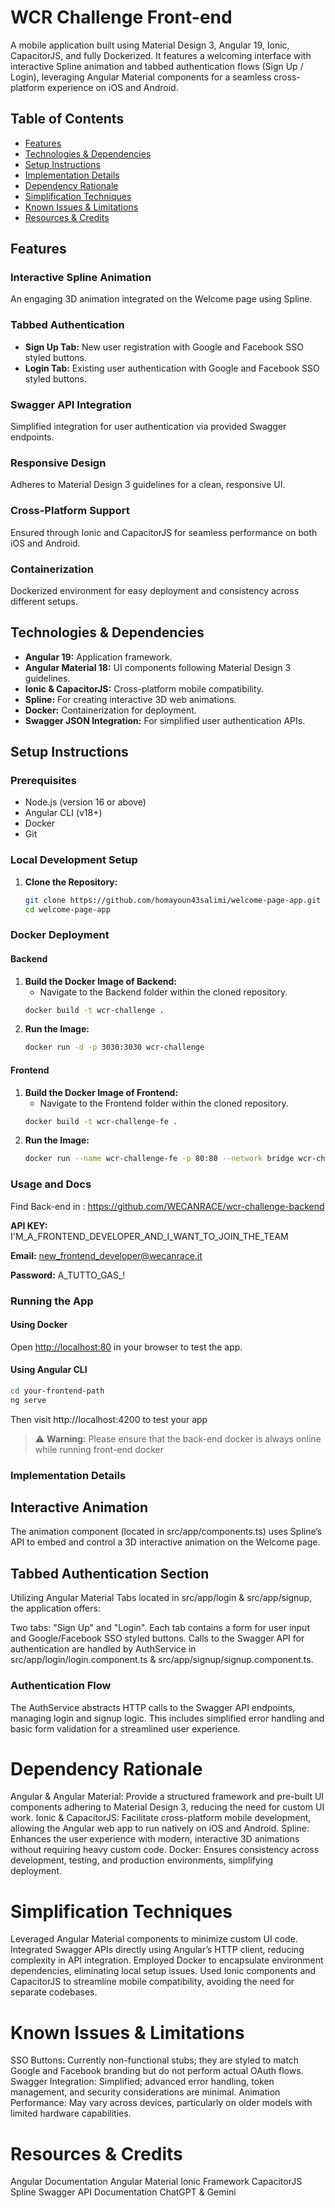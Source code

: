 # WCR Challenge Front-end

A mobile application built using Material Design 3, Angular 19, Ionic, CapacitorJS, and fully Dockerized. It features a welcoming interface with interactive Spline animation and tabbed authentication flows (Sign Up / Login), leveraging Angular Material components for a seamless cross-platform experience on iOS and Android.

## Table of Contents
- [Features](#features)
- [Technologies & Dependencies](#technologies--dependencies)
- [Setup Instructions](#setup-instructions)
- [Implementation Details](#implementation-details)
- [Dependency Rationale](#dependency-rationale)
- [Simplification Techniques](#simplification-techniques)
- [Known Issues & Limitations](#known-issues--limitations)
- [Resources & Credits](#resources--credits)

## Features

### Interactive Spline Animation
An engaging 3D animation integrated on the Welcome page using Spline.

### Tabbed Authentication
- **Sign Up Tab:** New user registration with Google and Facebook SSO styled buttons.
- **Login Tab:** Existing user authentication with Google and Facebook SSO styled buttons.

### Swagger API Integration
Simplified integration for user authentication via provided Swagger endpoints.

### Responsive Design
Adheres to Material Design 3 guidelines for a clean, responsive UI.

### Cross-Platform Support
Ensured through Ionic and CapacitorJS for seamless performance on both iOS and Android.

### Containerization
Dockerized environment for easy deployment and consistency across different setups.

## Technologies & Dependencies

- **Angular 19:** Application framework.
- **Angular Material 18:** UI components following Material Design 3 guidelines.
- **Ionic & CapacitorJS:** Cross-platform mobile compatibility.
- **Spline:** For creating interactive 3D web animations.
- **Docker:** Containerization for deployment.
- **Swagger JSON Integration:** For simplified user authentication APIs.

## Setup Instructions

### Prerequisites
- Node.js (version 16 or above)
- Angular CLI (v18+)
- Docker
- Git

### Local Development Setup
1. **Clone the Repository:**
    ```bash
    git clone https://github.com/homayoun43salimi/welcome-page-app.git
    cd welcome-page-app
    ```

### Docker Deployment

#### Backend
1. **Build the Docker Image of Backend:**
    - Navigate to the Backend folder within the cloned repository.
    ```bash
    docker build -t wcr-challenge .
    ```
2. **Run the Image:**
    ```bash
    docker run -d -p 3030:3030 wcr-challenge
    ```

#### Frontend
1. **Build the Docker Image of Frontend:**
    - Navigate to the Frontend folder within the cloned repository.
    ```bash
    docker build -t wcr-challenge-fe .
    ```
2. **Run the Image:**
    ```bash
    docker run --name wcr-challenge-fe -p 80:80 --network bridge wcr-challenge-fe
    ```

### Usage and Docs
Find Back-end in : https://github.com/WECANRACE/wcr-challenge-backend


**API KEY:**
I'M_A_FRONTEND_DEVELOPER_AND_I_WANT_TO_JOIN_THE_TEAM

**Email:**
new_frontend_developer@wecanrace.it

**Password:**
A_TUTTO_GAS_!

### Running the App

#### Using Docker
Open [http://localhost:80](http://localhost:80) in your browser to test the app.

#### Using Angular CLI
```bash
cd your-frontend-path
ng serve
```

Then visit http://localhost:4200 to test your app

> ⚠️ **Warning:** Please ensure that the back-end docker is always online while running front-end docker


### Implementation Details

## Interactive Animation
The animation component (located in src/app/components.ts) uses Spline’s API to embed and control a 3D interactive animation on the Welcome page.

## Tabbed Authentication Section
Utilizing Angular Material Tabs located in src/app/login & src/app/signup, the application offers:

Two tabs: "Sign Up" and "Login".
Each tab contains a form for user input and Google/Facebook SSO styled buttons.
Calls to the Swagger API for authentication are handled by AuthService in src/app/login/login.component.ts & src/app/signup/signup.component.ts.

### Authentication Flow
The AuthService abstracts HTTP calls to the Swagger API endpoints, managing login and signup logic. This includes simplified error handling and basic form validation for a streamlined user experience.

# Dependency Rationale

Angular & Angular Material: Provide a structured framework and pre-built UI components adhering to Material Design 3, reducing the need for custom UI work.
Ionic & CapacitorJS: Facilitate cross-platform mobile development, allowing the Angular web app to run natively on iOS and Android.
Spline: Enhances the user experience with modern, interactive 3D animations without requiring heavy custom code.
Docker: Ensures consistency across development, testing, and production environments, simplifying deployment.

# Simplification Techniques

Leveraged Angular Material components to minimize custom UI code.
Integrated Swagger APIs directly using Angular’s HTTP client, reducing complexity in API integration.
Employed Docker to encapsulate environment dependencies, eliminating local setup issues.
Used Ionic components and CapacitorJS to streamline mobile compatibility, avoiding the need for separate codebases.

# Known Issues & Limitations

SSO Buttons: Currently non-functional stubs; they are styled to match Google and Facebook branding but do not perform actual OAuth flows.
Swagger Integration: Simplified; advanced error handling, token management, and security considerations are minimal.
Animation Performance: May vary across devices, particularly on older models with limited hardware capabilities.

# Resources & Credits

Angular Documentation
Angular Material
Ionic Framework
CapacitorJS
Spline
Swagger API Documentation
ChatGPT & Gemini

